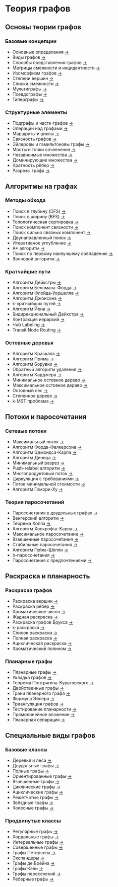 # Теория графов

## Основы теории графов
### Базовые концепции
- Основные определения [→](/notes/graph_basics.md)
- Виды графов [→](/notes/graph_types.md)
- Способы представления графов [→](/notes/graph_representations.md)
- Матрицы смежности и инцидентности [→](/notes/adjacency_matrices.md)
- Изоморфизм графов [→](/notes/graph_isomorphism.md)
- Степени вершин [→](/notes/vertex_degrees.md)
- Списки смежности [→](/notes/adjacency_lists.md)
- Мультиграфы [→](/notes/multigraphs.md)
- Псевдографы [→](/notes/pseudographs.md)
- Гиперграфы [→](/notes/hypergraphs.md)

### Структурные элементы
- Подграфы и части графов [→](/notes/subgraphs.md)
- Операции над графами [→](/notes/graph_operations.md)
- Маршруты и циклы [→](/notes/paths_cycles.md)
- Связность графов [→](/notes/graph_connectivity.md)
- Эйлеровы и гамильтоновы графы [→](/notes/euler_hamilton.md)
- Мосты и точки сочленения [→](/notes/bridges_cutpoints.md)
- Независимые множества [→](/notes/independent_sets.md)
- Доминирующие множества [→](/notes/dominating_sets.md)
- Кратность рёбер [→](/notes/edge_multiplicity.md)
- Разрезы графа [→](/notes/graph_cuts.md)

## Алгоритмы на графах
### Методы обхода
- Поиск в глубину (DFS) [→](/notes/depth_first_search.md)
- Поиск в ширину (BFS) [→](/notes/breadth_first_search.md)
- Топологическая сортировка [→](/notes/topological_sort.md)
- Поиск компонент связности [→](/notes/connectivity_components.md)
- Поиск сильно связных компонент [→](/notes/strongly_connected.md)
- Двунаправленный поиск [→](/notes/bidirectional_search.md)
- Итеративное углубление [→](/notes/iterative_deepening.md)
- A* алгоритм [→](/notes/a_star_search.md)
- Поиск по первому наилучшему совпадению [→](/notes/best_first_search.md)
- Волновой алгоритм [→](/notes/wave_algorithm.md)

### Кратчайшие пути
- Алгоритм Дейкстры [→](/notes/dijkstra_algorithm.md)
- Алгоритм Беллмана-Форда [→](/notes/bellman_ford.md)
- Алгоритм Флойда-Уоршелла [→](/notes/floyd_warshall.md)
- Алгоритм Джонсона [→](/notes/johnson_algorithm.md)
- k-кратчайших путей [→](/notes/k_shortest_paths.md)
- Алгоритм Йена [→](/notes/yen_algorithm.md)
- Бидирекциональный Дейкстра [→](/notes/bidirectional_dijkstra.md)
- Контракция иерархий [→](/notes/contraction_hierarchies.md)
- Hub Labeling [→](/notes/hub_labeling.md)
- Transit Node Routing [→](/notes/transit_node_routing.md)

### Остовные деревья
- Алгоритм Краскала [→](/notes/kruskal_algorithm.md)
- Алгоритм Прима [→](/notes/prim_algorithm.md)
- Алгоритм Борувки [→](/notes/boruvka_algorithm.md)
- Обратный алгоритм удаления [→](/notes/reverse_delete.md)
- Алгоритм Карджера [→](/notes/karger_algorithm.md)
- Минимальное остовное дерево [→](/notes/minimum_spanning_tree.md)
- Максимальное остовное дерево [→](/notes/maximum_spanning_tree.md)
- Остовный лес [→](/notes/spanning_forest.md)
- Степенное дерево [→](/notes/degree_constrained_tree.md)
- k-MST проблема [→](/notes/k_mst_problem.md)

## Потоки и паросочетания
### Сетевые потоки
- Максимальный поток [→](/notes/maximum_flow.md)
- Алгоритм Форда-Фалкерсона [→](/notes/ford_fulkerson.md)
- Алгоритм Эдмондса-Карпа [→](/notes/edmonds_karp.md)
- Алгоритм Диница [→](/notes/dinic_algorithm.md)
- Минимальный разрез [→](/notes/minimum_cut.md)
- Push-relabel алгоритм [→](/notes/push_relabel.md)
- Многопродуктовый поток [→](/notes/multicommodity_flow.md)
- Циркуляция с требованиями [→](/notes/circulation_demands.md)
- Поток минимальной стоимости [→](/notes/min_cost_flow.md)
- Алгоритм Гомори-Ху [→](/notes/gomory_hu.md)

### Теория паросочетаний
- Паросочетания в двудольных графах [→](/notes/bipartite_matching.md)
- Венгерский алгоритм [→](/notes/hungarian_algorithm.md)
- Теорема Холла [→](/notes/hall_theorem.md)
- Алгоритм Хопкрофта-Карпа [→](/notes/hopcroft_karp.md)
- Максимальное паросочетание [→](/notes/maximum_matching.md)
- Взвешенные паросочетания [→](/notes/weighted_matching.md)
- Стабильные паросочетания [→](/notes/stable_matching.md)
- Алгоритм Гейла-Шепли [→](/notes/gale_shapley.md)
- b-паросочетания [→](/notes/b_matching.md)
- Паросочетания с предпочтениями [→](/notes/preference_matching.md)

## Раскраска и планарность
### Раскраска графов
- Раскраска вершин [→](/notes/vertex_coloring.md)
- Раскраска рёбер [→](/notes/edge_coloring.md)
- Хроматическое число [→](/notes/chromatic_number.md)
- Жадная раскраска [→](/notes/greedy_coloring.md)
- Раскраска графов Брукса [→](/notes/brooks_coloring.md)
- k-раскраска [→](/notes/k_coloring.md)
- Список раскраски [→](/notes/list_coloring.md)
- Полная раскраска [→](/notes/total_coloring.md)
- Ациклическая раскраска [→](/notes/acyclic_coloring.md)
- Хроматический полином [→](/notes/chromatic_polynomial.md)

### Планарные графы
- Планарные графы [→](/notes/planar_graphs.md)
- Укладка графов [→](/notes/graph_embedding.md)
- Теорема Понтрягина-Куратовского [→](/notes/kuratowski_theorem.md)
- Двойственные графы [→](/notes/dual_graphs.md)
- Грани планарного графа [→](/notes/planar_faces.md)
- Формула Эйлера [→](/notes/euler_formula.md)
- Триангуляция графов [→](/notes/graph_triangulation.md)
- Тестирование планарности [→](/notes/planarity_testing.md)
- Прямолинейное вложение [→](/notes/straight_line_embedding.md)
- Планарная сепарация [→](/notes/planar_separation.md)

## Специальные виды графов
### Базовые классы
- Деревья и леса [→](/notes/trees_forests.md)
- Двудольные графы [→](/notes/bipartite_graphs.md)
- Полные графы [→](/notes/complete_graphs.md)
- Ориентированные графы [→](/notes/directed_graphs.md)
- Взвешенные графы [→](/notes/weighted_graphs.md)
- Циклические графы [→](/notes/cyclic_graphs.md)
- Ациклические графы [→](/notes/acyclic_graphs.md)
- Решётчатые графы [→](/notes/lattice_graphs.md)
- Звёздные графы [→](/notes/star_graphs.md)
- Колёсные графы [→](/notes/wheel_graphs.md)

### Продвинутые классы
- Регулярные графы [→](/notes/regular_graphs.md)
- Хордальные графы [→](/notes/chordal_graphs.md)
- Интервальные графы [→](/notes/interval_graphs.md)
- Совершенные графы [→](/notes/perfect_graphs.md)
- Графы Петерсена [→](/notes/petersen_graphs.md)
- Экспандеры [→](/notes/expander_graphs.md)
- Графы де Брёйна [→](/notes/de_bruijn_graphs.md)
- Графы Кэли [→](/notes/cayley_graphs.md)
- Графы пересечений [→](/notes/intersection_graphs.md)
- Рёберные графы [→](/notes/line_graphs.md)
